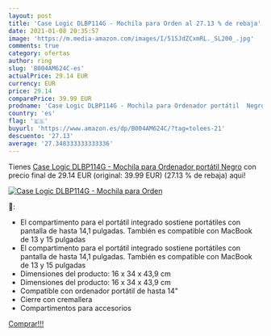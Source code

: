 ```yaml
---
layout: post
title: 'Case Logic DLBP114G - Mochila para Orden al 27.13 % de rebaja'
date: 2021-01-08 20:35:57
image: 'https://m.media-amazon.com/images/I/515JdZCxmRL._SL200_.jpg'
comments: true
category: ofertas
author: ring
slug: 'B004AM624C-es'
actualPrice: 29.14 EUR
currency: EUR
price: 29.14
comparePrice: 39.99 EUR
prodname: 'Case Logic DLBP114G - Mochila para Ordenador portátil  Negro'
country: 'es'
flag: '🇪🇸'
buyurl: 'https://www.amazon.es/dp/B004AM624C/?tag=tolees-21'
descuento: '27.13'
average: '27.348333333333336'
---
```


Tienes [Case Logic DLBP114G - Mochila para Ordenador portátil  Negro](https://www.amazon.es/dp/B004AM624C/?tag=tolees-21) con precio final de  29.14 EUR (original: 39.99 EUR) (27.13 %  de rebaja) aqui!

[![Case Logic DLBP114G - Mochila para Orden](https://m.media-amazon.com/images/I/515JdZCxmRL._SL200_.jpg)](https://www.amazon.es/dp/B004AM624C/?tag=tolees-21)

🔎:

- El compartimento para el portátil integrado sostiene portátiles con pantalla de hasta 14,1 pulgadas. También es compatible con MacBook de 13 y 15 pulgadas
- El compartimento para el portátil integrado sostiene portátiles con pantalla de hasta 14,1 pulgadas. También es compatible con MacBook de 13 y 15 pulgadas
- Dimensiones del producto: 16 x 34 x 43,9 cm
- Dimensiones del producto: 16 x 34 x 43,9 cm
- Compatible con ordenador portátil de hasta 14"
- Cierre con cremallera
- Compartimentos para accesorios

[Comprar!!!](https://www.amazon.es/dp/B004AM624C/?tag=tolees-21)
